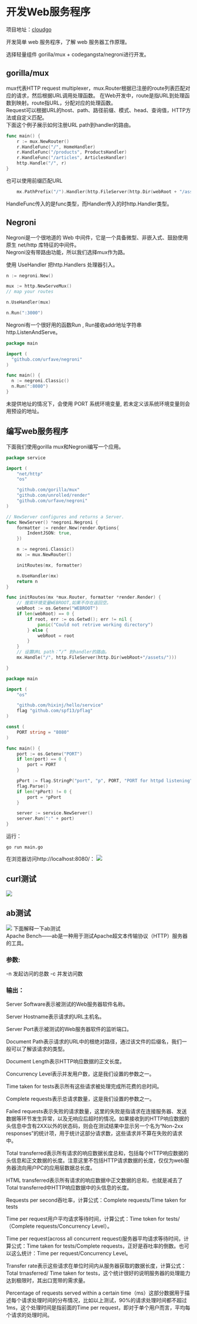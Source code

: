 # 开发Web服务程序  
项目地址：[cloudgo](cloudgo)


开发简单 web 服务程序，了解 web 服务器工作原理。

选择轻量组件 gorilla/mux + codegangsta/negroni进行开发。  

## gorilla/mux  

mux代表HTTP request multiplexer，mux.Router根据已注册的route列表匹配对应的请求，然后根据URL调用处理函数。 
在Web开发中，route是指URL到处理函数到映射。route指URL，分配对应的处理函数。  
Request可以根据URL的host、path、路径前缀、模式、head、查询值，HTTP方法或自定义匹配。  
下面这个例子展示如何注册URL path到handler的路由。
```go
func main() {
    r := mux.NewRouter()
    r.HandleFunc("/", HomeHandler)
    r.HandleFunc("/products", ProductsHandler)
    r.HandleFunc("/articles", ArticlesHandler)
    http.Handle("/", r)
}
```
也可以使用前缀匹配URL
```go
    mx.PathPrefix("/").Handler(http.FileServer(http.Dir(webRoot + "/assets/")))
```
HandleFunc传入的是func类型，而Handler传入的时http.Handler类型。

## Negroni
Negroni是一个很地道的 Web 中间件，它是一个具备微型、非嵌入式、鼓励使用原生 net/http 库特征的中间件。  
Negroni没有带路由功能，所以我们选择mux作为路。

使用 UseHandler 把http.Handlers 处理器引入。
```go
n := negroni.New()

mux := http.NewServeMux()
// map your routes

n.UseHandler(mux)

n.Run(":3000")
```

Negroni有一个很好用的函数Run , Run接收addr地址字符串http.ListenAndServe。
```go
package main

import (
  "github.com/urfave/negroni"
)

func main() {
  n := negroni.Classic()
  n.Run(":8080")
}
```
未提供地址的情况下，会使用 PORT 系统环境变量, 若未定义该系统环境变量则会用预设的地址。


## 编写web服务程序
下面我们使用gorilla mux和Negroni编写一个应用。  

```go
package service

import (
	"net/http"
	"os"

	"github.com/gorilla/mux"
	"github.com/unrolled/render"
	"github.com/urfave/negroni"
)

// NewServer configures and returns a Server.
func NewServer() *negroni.Negroni {
	formatter := render.New(render.Options{
		IndentJSON: true,
	})

	n := negroni.Classic()
	mx := mux.NewRouter()

	initRoutes(mx, formatter)

	n.UseHandler(mx)
	return n
}

func initRoutes(mx *mux.Router, formatter *render.Render) {
	// 搜索环境变量WEBROOT,如果不存在返回空。
	webRoot := os.Getenv("WEBROOT")
	if len(webRoot) == 0 {
		if root, err := os.Getwd(); err != nil {
			panic("Could not retrive working directory")
		} else {
			webRoot = root
		}
	}
	// 设置URL path：“/” 到handler的路由。
	mx.Handle("/", http.FileServer(http.Dir(webRoot+"/assets/")))

}
```
```go
package main

import (
	"os"

	"github.com/hixinj/hello/service"
	flag "github.com/spf13/pflag"
)

const (
	PORT string = "8080"
)

func main() {
	port := os.Getenv("PORT")
	if len(port) == 0 {
		port = PORT
	}

	pPort := flag.StringP("port", "p", PORT, "PORT for httpd listening")
	flag.Parse()
	if len(*pPort) != 0 {
		port = *pPort
	}

	server := service.NewServer()
	server.Run(":" + port)
}
```
运行：
```
go run main.go
```
在浏览器访问http://localhost:8080/：
![](image/h4-cloud/homepage.png)  


## curl测试
![](image/h4-cloud/curl.png)  


## ab测试

![](image/h4-cloud/ab.png)
下面解释一下ab测试  
Apache Bench——ab是一种用于测试Apache超文本传输协议（HTTP）服务器的工具。  

### 参数:  
-n 发起访问的总数 
-c 并发访问数   

### 输出：  
Server Software表示被测试的Web服务器软件名称。

Server Hostname表示请求的URL主机名。

Server Port表示被测试的Web服务器软件的监听端口。

Document Path表示请求的URL中的根绝对路径，通过该文件的后缀名，我们一般可以了解该请求的类型。

Document Length表示HTTP响应数据的正文长度。

Concurrency Level表示并发用户数，这是我们设置的参数之一。

Time taken for tests表示所有这些请求被处理完成所花费的总时间。

Complete requests表示总请求数量，这是我们设置的参数之一。

Failed requests表示失败的请求数量，这里的失败是指请求在连接服务器、发送数据等环节发生异常，以及无响应后超时的情况。如果接收到的HTTP响应数据的头信息中含有2XX以外的状态码，则会在测试结果中显示另一个名为“Non-2xx responses”的统计项，用于统计这部分请求数，这些请求并不算在失败的请求中。

Total transferred表示所有请求的响应数据长度总和，包括每个HTTP响应数据的头信息和正文数据的长度。注意这里不包括HTTP请求数据的长度，仅仅为web服务器流向用户PC的应用层数据总长度。

HTML transferred表示所有请求的响应数据中正文数据的总和，也就是减去了Total transferred中HTTP响应数据中的头信息的长度。

Requests per second吞吐率，计算公式：Complete requests/Time taken for tests

Time per request用户平均请求等待时间，计算公式：Time token for tests/（Complete requests/Concurrency Level）。

Time per request(across all concurrent request)服务器平均请求等待时间，计算公式：Time taken for tests/Complete requests，正好是吞吐率的倒数。也可以这么统计：Time per request/Concurrency Level。

Transfer rate表示这些请求在单位时间内从服务器获取的数据长度，计算公式：Total trnasferred/ Time taken for tests，这个统计很好的说明服务器的处理能力达到极限时，其出口宽带的需求量。

Percentage of requests served within a certain time（ms）这部分数据用于描述每个请求处理时间的分布情况，比如以上测试，90%的请求处理时间都不超过1ms，这个处理时间是指前面的Time per request，即对于单个用户而言，平均每个请求的处理时间。